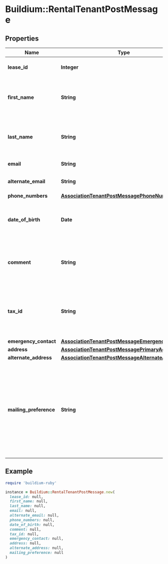 # Buildium::RentalTenantPostMessage

## Properties

| Name | Type | Description | Notes |
| ---- | ---- | ----------- | ----- |
| **lease_id** | **Integer** | Lease ID to associate the tenant with. |  |
| **first_name** | **String** | First name of the tenant. The value cannot exceed 127 characters. |  |
| **last_name** | **String** | Last name of the tenant. The value cannot exceed 127 characters. |  |
| **email** | **String** | Email of the tenant. | [optional] |
| **alternate_email** | **String** | Alternate email of the tenant. | [optional] |
| **phone_numbers** | [**AssociationTenantPostMessagePhoneNumbers**](AssociationTenantPostMessagePhoneNumbers.md) |  | [optional] |
| **date_of_birth** | **Date** | Date of birth for the tenant. Must be formatted as &#x60;YYYY-MM-DD&#x60;. | [optional] |
| **comment** | **String** | Comments about the tenant. The value cannot exceed 65,535 characters. | [optional] |
| **tax_id** | **String** | Tax identifier of the tenant. Valid formats are: &#x60;12-1234567&#x60;, &#x60;123-12-1234&#x60;, &#x60;123456789&#x60; | [optional] |
| **emergency_contact** | [**AssociationTenantPostMessageEmergencyContact**](AssociationTenantPostMessageEmergencyContact.md) |  | [optional] |
| **address** | [**AssociationTenantPostMessagePrimaryAddress**](AssociationTenantPostMessagePrimaryAddress.md) |  |  |
| **alternate_address** | [**AssociationTenantPostMessageAlternateAddress**](AssociationTenantPostMessageAlternateAddress.md) |  | [optional] |
| **mailing_preference** | **String** | Mailing preference for the tenant. If an alternate address exists and this value is not provided then the primary address will be set as the preferred address. | [optional] |

## Example

```ruby
require 'buildium-ruby'

instance = Buildium::RentalTenantPostMessage.new(
  lease_id: null,
  first_name: null,
  last_name: null,
  email: null,
  alternate_email: null,
  phone_numbers: null,
  date_of_birth: null,
  comment: null,
  tax_id: null,
  emergency_contact: null,
  address: null,
  alternate_address: null,
  mailing_preference: null
)
```

